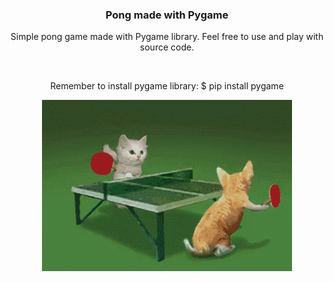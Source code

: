 
<h3 align=center>Pong made with Pygame</h3>
<p align=center>Simple pong game made with Pygame library. Feel free to use and play with source code.</p>
<br>
<p align=center>Remember to install pygame library: $ pip install pygame</p>
<div align=center>
    <img src="https://raw.githubusercontent.com/Vasamir1/Pong_Game/main/cats-tennis.gif">
</div>
